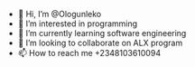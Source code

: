 - 👋 Hi, I’m @Ologunleko
- 👀 I’m interested in programming 
- 🌱 I’m currently learning software engineering
- 💞️ I’m looking to collaborate on ALX program
- 📫 How to reach me +2348103610094

<!---
Ologunleko/Ologunleko is a ✨ special ✨ repository because its `README.md` (this file) appears on your GitHub profile.
You can click the Preview link to take a look at your changes.
--->
